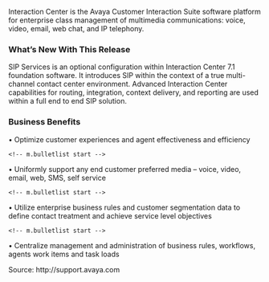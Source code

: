 
<p>
<div>
  Interaction Center is the Avaya Customer Interaction Suite software platform for enterprise class management of multimedia communications: voice, video, email, web chat, and IP telephony.
</div>



<div>
  </p> 
  
  <h3>
    What&#8217;s New With This Release
  </h3>
  
  <p>
    <span>SIP Services is an optional configuration within Interaction Center 7.1 foundation software. It introduces SIP within the context of a true multi-channel contact center environment. Advanced Interaction Center capabilities for routing, integration, context delivery, and reporting are used within a full end to end SIP solution.</span>
  </p>
  
  <h3>
    Business Benefits
  </h3>
  
  <p>
    <!-- m.bulletlist start -->
  </p>
  
  <div>
    <span>•</span> Optimize customer experiences and agent effectiveness and efficiency
  </div>
  
  <p>
    <!-- m.bulletlist end -->
    
    <!-- m.bulletlist start -->
  </p>
  
  <div>
    <span>•</span> Uniformly support any end customer preferred media &#8211; voice, video, email, web, SMS, self service
  </div>
  
  <p>
    <!-- m.bulletlist end -->
    
    <!-- m.bulletlist start -->
  </p>
  
  <div>
    <span>•</span> Utilize enterprise business rules and customer segmentation data to define contact treatment and achieve service level objectives
  </div>
  
  <p>
    <!-- m.bulletlist end -->
    
    <!-- m.bulletlist start -->
  </p>
  
  <div>
    <span>•</span> Centralize management and administration of business rules, workflows, agents work items and task loads
  </div>
  
  <p>
      Source: http://support.avaya.com
</p>
